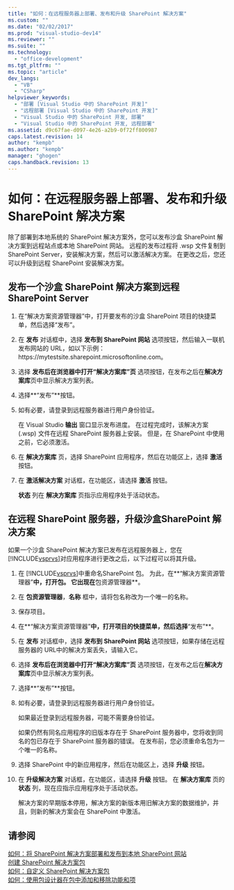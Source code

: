 ```yaml
---
title: "如何：在远程服务器上部署、发布和升级 SharePoint 解决方案"
ms.custom: ""
ms.date: "02/02/2017"
ms.prod: "visual-studio-dev14"
ms.reviewer: ""
ms.suite: ""
ms.technology: 
  - "office-development"
ms.tgt_pltfrm: ""
ms.topic: "article"
dev_langs: 
  - "VB"
  - "CSharp"
helpviewer_keywords: 
  - "部署 [Visual Studio 中的 SharePoint 开发]"
  - "远程部署 [Visual Studio 中的 SharePoint 开发]"
  - "Visual Studio 中的 SharePoint 开发, 部署"
  - "Visual Studio 中的 SharePoint 开发, 远程部署"
ms.assetid: d9c67fae-d097-4e26-a2b9-0f72ff800987
caps.latest.revision: 14
author: "kempb"
ms.author: "kempb"
manager: "ghogen"
caps.handback.revision: 13
---
```

# 如何：在远程服务器上部署、发布和升级 SharePoint 解决方案
  除了部署到本地系统的 SharePoint 解决方案外，您可以发布沙盒 SharePoint 解决方案到远程站点或本地 SharePoint 网站。  远程的发布过程将 .wsp 文件复制到 SharePoint Server，安装解决方案，然后可以激活解决方案。  在更改之后，您还可以升级到远程 SharePoint 安装解决方案。  
  
## 发布一个沙盒 SharePoint 解决方案到远程 SharePoint Server  
  
1.  在“解决方案资源管理器”中，打开要发布的沙盒 SharePoint 项目的快捷菜单，然后选择“发布”。  
  
2.  在 **发布** 对话框中，选择 **发布到 SharePoint 网站** 选项按钮，然后输入一联机发布网站的 URL，如以下示例：https:\/\/mytestsite.sharepoint.microsoftonline.com。  
  
3.  选择 **发布后在浏览器中打开“解决方案库”页** 选项按钮，在发布之后在**解决方案库**页中显示解决方案列表。  
  
4.  选择**“发布”**按钮。  
  
5.  如有必要，请登录到远程服务器进行用户身份验证。  
  
     在 Visual Studio **输出** 窗口显示发布进度。  在过程完成时，该解决方案 \(.wsp\) 文件在远程 SharePoint 服务器上安装。  但是，在 SharePoint 中使用之前，它必须激活。  
  
6.  在 **解决方案库** 页，选择 SharePoint 应用程序，然后在功能区上，选择 **激活** 按钮。  
  
7.  在 **激活解决方案** 对话框，在功能区，请选择 **激活** 按钮。  
  
     **状态** 列在 **解决方案库** 页指示应用程序处于活动状态。  
  
## 在远程 SharePoint 服务器，升级沙盒SharePoint 解决方案  
 如果一个沙盒 SharePoint 解决方案已发布在远程服务器上，您在[!INCLUDE[vsprvs](../sharepoint/includes/vsprvs-md.md)]对应用程序进行更改之后，以下过程可以将其升级。  
  
1.  在 [!INCLUDE[vsprvs](../sharepoint/includes/vsprvs-md.md)]中重命名SharePoint 包。  为此，在**“解决方案资源管理器”**中，打开包。  它出现在**包资源管理器**。  
  
2.  在 **包资源管理器**，**名称** 框中，请将包名称改为一个唯一的名称。  
  
3.  保存项目。  
  
4.  在**“解决方案资源管理器”**中，打开项目的快捷菜单，然后选择**“发布”**。  
  
5.  在 **发布** 对话框中，选择 **发布到 SharePoint 网站** 选项按钮，如果存储在远程服务器的 URL中的解决方案丢失，请输入它。  
  
6.  选择 **发布后在浏览器中打开“解决方案库”页** 选项按钮，在发布之后在**解决方案库**页中显示解决方案列表。  
  
7.  选择**“发布”**按钮。  
  
8.  如有必要，请登录到远程服务器进行用户身份验证。  
  
     如果最近登录到远程服务器，可能不需要身份验证。  
  
     如果仍然有同名应用程序的旧版本存在于 SharePoint 服务器中，您将收到同名的包已存在于 SharePoint 服务器的错误。  在发布前，您必须重命名包为一个唯一的名称。  
  
9. 选择 SharePoint 中的新应用程序，然后在功能区上，选择 **升级** 按钮。  
  
10. 在 **升级解决方案** 对话框，在功能区，请选择 **升级** 按钮。  在 **解决方案库** 页的**状态** 列，现在应指示应用程序处于活动状态。  
  
     解决方案的早期版本停用，解决方案的新版本用旧解决方案的数据维护，并且，则新的解决方案会在 SharePoint 中激活。  
  
## 请参阅  
 [如何：将 SharePoint 解决方案部署和发布到本地 SharePoint 网站](../sharepoint/how-to-deploy-and-publish-a-sharepoint-solution-to-a-local-sharepoint-site.md)   
 [创建 SharePoint 解决方案包](../sharepoint/creating-sharepoint-solution-packages.md)   
 [如何：自定义 SharePoint 解决方案包](../sharepoint/how-to-customize-a-sharepoint-solution-package.md)   
 [如何：使用包设计器在包中添加和移除功能和项](../sharepoint/how-to-add-and-remove-features-and-items-to-a-package-by-using-the-package-designer.md)  
  
  